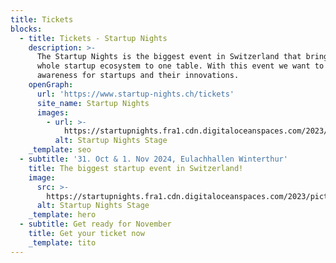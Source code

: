 ```yaml
---
title: Tickets
blocks:
  - title: Tickets - Startup Nights
    description: >-
      The Startup Nights is the biggest event in Switzerland that brings the
      whole startup ecosystem to one table. With this event we want to create
      awareness for startups and their innovations.
    openGraph:
      url: 'https://www.startup-nights.ch/tickets'
      site_name: Startup Nights
      images:
        - url: >-
            https://startupnights.fra1.cdn.digitaloceanspaces.com/2023/pictures/2023-sn-main-stage-01.jpg
          alt: Startup Nights Stage
    _template: seo
  - subtitle: '31. Oct & 1. Nov 2024, Eulachhallen Winterthur'
    title: The biggest startup event in Switzerland!
    image:
      src: >-
        https://startupnights.fra1.cdn.digitaloceanspaces.com/2023/pictures/2023-sn-main-stage-01.jpg
      alt: Startup Nights Stage
    _template: hero
  - subtitle: Get ready for November
    title: Get your ticket now
    _template: tito
---
```



